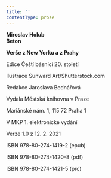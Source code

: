 ```yaml
---
title: ''
contentType: prose
---
```


<section>

**Miroslav Holub  
Beton**

**Verše z New Yorku a z Prahy**

</section>

<section>

Edice Čeští básníci 20. století

Ilustrace Sunward Art/Shutterstock.com

Redakce Jaroslava Bednářová

</section>

<section>

Vydala Městská knihovna v Praze

Mariánské nám. 1, 115 72 Praha 1

</section>

<section>

V MKP 1. elektronické vydání

Verze 1.0 z 12. 2. 2021

</section>

<section>

ISBN 978-80-274-1419-2 (epub)

ISBN 978-80-274-1420-8 (pdf)

ISBN 978-80-274-1421-5 (prc)

</section>
